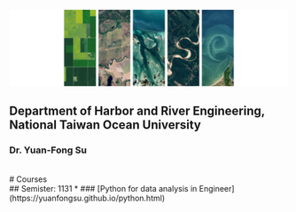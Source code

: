 ![Pytho](/LHRSE.png "Laboratory for Hydrology and Remote Sensing of Environment")
## Department of Harbor and River Engineering, National Taiwan Ocean University
### Dr. Yuan-Fong Su
<br>
# Courses
<br>
## Semister: 1131
* ### [Python for data analysis in Engineer](https://yuanfongsu.github.io/python.html)
<br>




